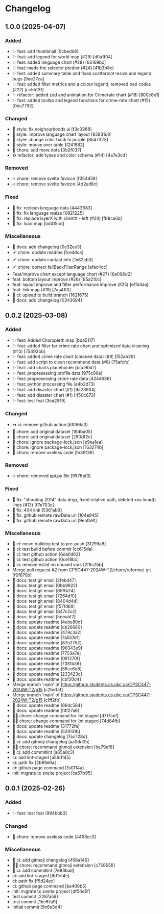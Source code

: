 # Changelog

<a name="1.0.0"></a>

## 1.0.0 (2025-04-07)

### Added

- ✨ feat: add thumbnail [9cbedb6]
- ✨ feat: add legend for world map (#29) [d0a1f04]
- ✨ feat: added language chart (#28) [66169bc]
- ✨ feat: made the selector prettier (#24) [41b3b8c]
- ✨ feat: added summary table and fixed scatterplot resize and legend bugs [9ee27ca]
- ✨ feat: added filter metrics and a colour legend, removed bad codes (#22) [cc55f31]
- ✨ refactor: added zod and animation for Crimerate chart (#18) [800c8e1]
- ✨ feat: added tooltip and legend functions for crime-rate chart (#15) [0de7792]

### Changed

- 💄 style: fix neighourhoods ui [f3c3368]
- 💄 style: improve language chart layout [83931c8]
- 💄 style: change color back to purple [8b47023]
- 💄 style: mouse over table [f241882]
- 💄 chore: add more dots [0b2f037]
- ♻️ refactor: add types and color schema (#14) [4e7e3cd]

### Removed

- 🔥 chore: remove svelte favicon [f354459]
- 🔥 chore: remove svelte favicon [4d2ad8c]

### Fixed

- 🐛 fix: reclean language data [4443683]
- 🐛 fix: fix language resize [0821225]
- 🐛 fix: replace layerX with clientX - left (#20) [fb8ca6b]
- 🐛 fix: load map [bd415cd]

### Miscellaneous

- 📝 docs: add changelog [0e32ee3]
- 🩹 chore: update readme [fceddca]
- 🩹 chore: update contact info [1e82cb3]
- 🩹 chore: correct fallBackFilterRange [efac4cc]
- Feat/improve chart except language chart (#27) [6e068d2]
- feat: bottom layout improve (#26) [85a210c]
- feat: layout improve and filter performance improve (#25) [e1fd4aa]
- feat: link map (#19) [7aa4ff0]
- 👷 ci: upload to build branch [1621675]
- 📝 docs: add changelog [0343694]

<a name="0.0.2"></a>

## 0.0.2 (2025-03-08)

### Added

- ✨ feat: Added Choropleth map [bda5117]
- ✨ feat: added filter for crime rate chart and optimized data cleaning (#10) [75492bb]
- ✨ feat: added crime rate chart (cleaned data) (#9) [f52ab26]
- ✨ feat: add script to clean recommend data (#8) [75afcfe]
- ✨ feat: add charts placeholder [bcc90d7]
- ✨ feat: propresessing profile data [975c96e]
- ✨ feat: propresessing crime rate data [424d636]
- ✨ feat: python processing file [a4b2d73]
- ✨ feat: add disaster chart (#1) [9a23904]
- ✨ feat: add disaster chart (#1) [450c673]
- ✨ feat: test feat [3ea2819]

### Changed

- ⏪ ci: remove github action [b1066a3]
- 🍱 chore: add original dataset [16dba05]
- 🍱 chore: add original dataset [280df2c]
- 🔧 chore: ignore package-lock.json [e9ea1ea]
- 🔧 chore: ignore package-lock.json [163274b]
- 🔧 chore: remove useless code [fe39f39]

### Removed

- 🔥 chore: removed ppi.py file [9576af3]

### Fixed

- 🐛 fix: &quot;shooting 2014&quot; data drop, fixed relative path, deleted xxx.head() lines (#13) [f7e703c]
- 🐛 fix: 404 link [5361ab9]
- 🐛 fix: github remote rawData url [104e945]
- 🐛 fix: github remote rawData url [9eafb9f]

### Miscellaneous

- 👷 ci: move building test to pre-push [3f299a6]
- 👷 ci: test build before commit [cc615da]
- 👷 ci: test github action [6da0d62]
- 👷 ci: test github action [0ce18bc]
- 👷 ci: remove eslint no unused vars [2f9c2bb]
- Merge pull request #2 from CPSC447-2024W-T2/chore/reformat-git [f0f670b]
- 📝 docs: test git email [2febd47]
- 📝 docs: test git email [0bb9922]
- 📝 docs: test git email [65ffb24]
- 📝 docs: test git email [7264df0]
- 📝 docs: test git email [8404d4d]
- 📝 docs: test git email [f57fd68]
- 📝 docs: test git email [847c2c2]
- 📝 docs: test git email [5deabf7]
- 📝 docs: update readme [4ebe80d]
- 📝 docs: update readme [cb26680]
- 📝 docs: update readme [479c3a2]
- 📝 docs: update readme [7a557ef]
- 📝 docs: update readme [87b2752]
- 📝 docs: update readme [90343e9]
- 📝 docs: update readme [7753a7e]
- 📝 docs: update readme [081270f]
- 📝 docs: update readme [7381b38]
- 📝 docs: update readme [56cc6e8]
- 📝 docs: update readme [233423c]
- 📝 docs: update readme [cbf20d4]
- Merge branch &#x27;main&#x27; of https://github.students.cs.ubc.ca/CPSC447-2024W-T2/g15 [c2bd1af]
- Merge branch &#x27;main&#x27; of https://github.students.cs.ubc.ca/CPSC447-2024W-T2/g15 [c1ff2fb]
- 📝 docs: update readme [69dc584]
- 📝 docs: update readme [f4f27a6]
- 🧑‍💻 chore: change command for lint staged [d717cef]
- 🧑‍💻 chore: change command for lint staged [74d84fb]
- 📝 docs: update readme [31772fa]
- 📝 docs: update readme [529131b]
- 📝 docs: update changelog [7ac728d]
- 👷 ci: add gitmoji changelog [aa0dd3b]
- 🧑‍💻 chore: recommand gitmoji extension [be79ef8]
- 👷 ci: add commitlint [a65a0c3]
- ci: add lint-staged [a56d145]
- ci: path fix [2b69e0a]
- ci: github page command [1b0114a]
- init: migrate to svelte project [ca57b95]

<a name="0.0.1"></a>

## 0.0.1 (2025-02-26)

### Added

- ✨ feat: test feat [994bbb3]

### Changed

- 🔧 chore: remove useless code [4458cc3]

### Miscellaneous

- 👷 ci: add gitmoji changelog [458a146]
- 🧑‍💻 chore: recommand gitmoji extension [c759559]
- 👷 ci: add commitlint [7e83bad]
- ci: add lint-staged [8d1cf4e]
- ci: path fix [f5d24ac]
- ci: github page command [be409b5]
- init: migrate to svelte project [df54e5f]
- test commit [2297a59]
- test commit [1be67a9]
- Initial commit [9c6e3d4]
